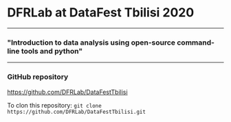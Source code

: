 # DFRLab at DataFest Tbilisi 2020
---

### "Introduction to data analysis using open-source command-line tools and python"

---

### GitHub repository
https://github.com/DFRLab/DataFestTbilisi

To clon this repository:
`git clone https://github.com/DFRLab/DataFestTbilisi.git`
